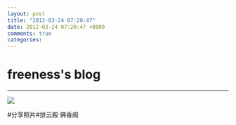 ```yaml
---
layout: post
title: "2012-03-24 07:20:47"
date: 2012-03-24 07:20:47 +0800
comments: true
categories: 
---
```


# freeness's blog

----------

![](http://okqmqrbgo.bkt.clouddn.com/201203240720471.jpg)

>
\#分享照片\#排云殿 佛香阁